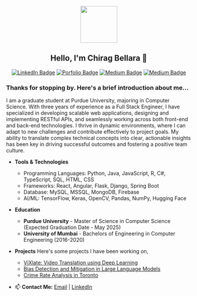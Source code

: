 <div id="header" align="center">
    <img src="https://i.giphy.com/media/v1.Y2lkPTc5MGI3NjExbmp5bzJ3bHczbHZmMWlkNW1qemk5Z3ZzMHRqOW1lenRnb3AzNGh4MCZlcD12MV9pbnRlcm5hbF9naWZfYnlfaWQmY3Q9cw/HEPwfdu6T6svpPE1eN/giphy.gif" width="100"/>
    <h2>Hello, I'm Chirag Bellara 👋</h2>
    <div id="badges">
        <a href="https://www.linkedin.com/in/chiragbellara/"><img src="https://img.shields.io/badge/LinkedIn-blue?style=for-the-badge&logo=linkedin&logoColor=white" alt="LinkedIn Badge"/></a>
        <a href="https://chiragbellara.github.io/"><img src="https://img.shields.io/badge/Portfolio-red?style=for-the-badge" alt="Porfolio Badge"/></a>
        <a href="https://medium.com/@ChiragBellara"><img src="https://img.shields.io/badge/Medium-12100E?style=for-the-badge&logo=medium&logoColor=white" alt="Medium Badge"/></a>
        <a href="https://leetcode.com/u/ChiragBellara/"><img src="https://img.shields.io/badge/LeetCode-000000?style=for-the-badge&logo=LeetCode" alt="Medium Badge"/></a>
        <a href=""></a>
    </div>
</div>

### Thanks for stopping by. Here's a brief introduction about me...

I am a graduate student at Purdue University, majoring in Computer Science. With three years of experience as a Full Stack Engineer, I have specialized in developing scalable web applications, designing and implementing RESTful APIs, and seamlessly working across both front-end and back-end technologies. I thrive in dynamic environments, where I can adapt to new challenges and contribute effectively to project goals. My ability to translate complex technical concepts into clear, actionable insights has been key in driving successful outcomes and fostering a positive team culture.

- **Tools & Technologies**
    - Programming Languages: Python, Java, JavaScript, R, C#, TypeScript, SQL, HTML, CSS
    - Frameworks: React, Angular, Flask, Django, Spring Boot
    - Database: MySQL, MSSQL, MongoDB, Firebase
    - AI/ML: TensorFlow, Keras, OpenCV, Pandas, NumPy, Hugging Face

- **Education**
  - **Purdue University** - Master of Science in Computer Science (Expected Graduation Date - May 2025)
  - **University of Mumbai** - Bachelors of Engineering in Computer Engineering (2016-2020)
 
- **Projects**
  Here's some projects I have been working on,
  - [ViXlate: Video Translation using Deep Learning](https://github.com/ChiragBellara/Video-Translation-Using-Deep-Learning)
  - [Bias Detection and Mitigation in Large Language Models](https://github.com/ChiragBellara/Bias_Detection_And_Mitigation_In_LLMs)
  - [Crime Rate Analysis in Toronto](https://github.com/ChiragBellara/Crime_Rate_Analysis_in_Toronto)

- 📫 **Contact Me:**
  [Email](chiragbellara7@gmail.com) | [LinkedIn](https://www.linkedin.com/in/chiragbellara)
